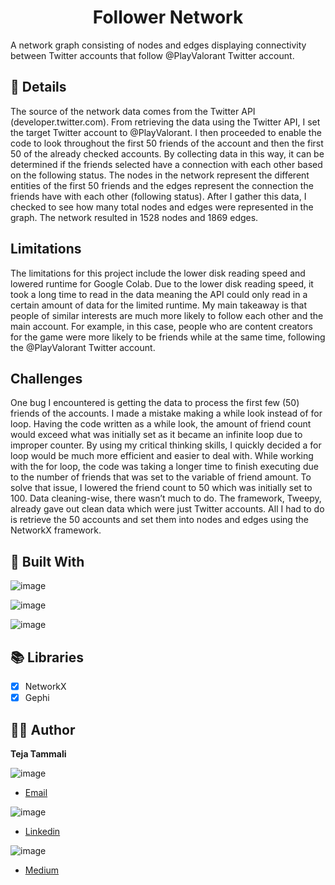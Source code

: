 <h1 align="center">Follower Network</h1>
A network graph consisting of nodes and edges displaying connectivity between Twitter accounts that follow @PlayValorant Twitter account.
 
## 📇 Details 
The source of the network data comes from the Twitter API (developer.twitter.com). From retrieving the data using the Twitter API, I set the target Twitter account to @PlayValorant. I then proceeded to enable the code to look throughout the first 50 friends of the account and then the first 50 of the already checked accounts. By collecting data in this way, it can be determined if the friends selected have a connection with each other based on the following status. The nodes in the network represent the different entities of the first 50 friends and the edges represent the connection the friends have with each other (following status). After I gather this data, I checked to see how many total nodes and edges were represented in the graph. The network resulted in 1528 nodes and 1869 edges.

## Limitations
The limitations for this project include the lower disk reading speed and lowered runtime for Google Colab. Due to the lower disk reading speed, it took a long time to read in the data meaning the API could only read in a certain amount of data for the limited runtime. My main takeaway is that people of similar interests are much more likely to follow each other and the main account. For example, in this case, people who are content creators for the game were more likely to be friends while at the same time, following the @PlayValorant Twitter account.

## Challenges
One bug I encountered is getting the data to process the first few (50) friends of the accounts. I made a mistake making a while look instead of for loop. Having the code written as a while look, the amount of friend count would exceed what was initially set as it became an infinite loop due to improper counter. By using my critical thinking skills, I quickly decided a for loop would be much more efficient and easier to deal with. While working with the for loop, the code was taking a longer time to finish executing due to the number of friends that was set to the variable of friend amount. To solve that issue, I lowered the friend count to 50 which was initially set to 100. Data cleaning-wise, there wasn’t much to do. The framework, Tweepy, already gave out clean data which were just Twitter accounts. All I had to do is retrieve the 50 accounts and set them into nodes and edges using the NetworkX framework.

## 👷 Built With

![image](https://img.shields.io/badge/Python-FFD43B?style=for-the-badge&logo=python&logoColor=blue)

![image](https://img.shields.io/badge/VSCode-0078D4?style=for-the-badge&logo=visual%20studio%20code&logoColor=white)

![image](https://img.shields.io/badge/GitHub-100000?style=for-the-badge&logo=github&logoColor=white)

## 📚 Libraries

- [x] NetworkX
- [x] Gephi

## 🧑🏻 Author

**Teja Tammali**

![image](https://img.shields.io/badge/Gmail-D14836?style=for-the-badge&logo=gmail&logoColor=white)
- [Email](mailto:teja.tammali0@gmail.com?subject=Hello "Hey, email me!")

![image](https://img.shields.io/badge/LinkedIn-0077B5?style=for-the-badge&logo=linkedin&logoColor=white)
- [Linkedin](https://www.linkedin.com/in/tejatammali/ "Welcome to my Linkedin!")

![image](https://img.shields.io/badge/Medium-12100E?style=for-the-badge&logo=medium&logoColor=white)
- [Medium](https://medium.com/@tejat "My Medium Profile")
